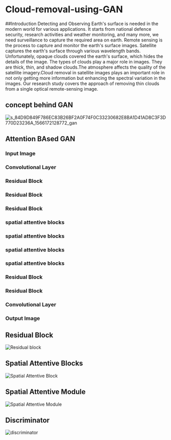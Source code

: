 # Cloud-removal-using-GAN

##Introduction
Detecting and Observing Earth's surface is needed in the
modern world for various applications. It starts from
national defence security, research activities and weather
monitoring, and many more, we need surveillance to capture
the required area on earth. Remote sensing is the process to
capture and monitor the earth's surface images. Satellite
captures the earth's surface through various wavelength
bands. Unfortunately, opaque clouds covered the earth's
surface, which hides the details of the image. The types of
clouds play a major role in images. They are thick, thin, and
shadow clouds.The atmosphere affects the quality of the
satellite imagery.Cloud removal in satellite images plays an
important role in not only getting more information but
enhancing the spectral variation in the images. Our research
study covers the approach of removing thin clouds from a
single optical remote-sensing image.

## concept behind GAN
![s_84D9D849F786EC83B26BF2A0F74F0C33230682E8BA1D41AD8C3F3D770D23236A_1566172128772_gan](https://user-images.githubusercontent.com/113841890/228699301-fa7a2c65-7f19-4c56-a83c-513c724da262.png)

## Attention BAsed GAN
### Input Image
### Convolutional Layer
### Residual Block
### Residual Block
### Residual Block
###  spatial attentive blocks
###  spatial attentive blocks
###  spatial attentive blocks
###  spatial attentive blocks
### Residual Block
### Residual Block
### Convolutional Layer
### Output Image


## Residual Block
![Residual block](https://user-images.githubusercontent.com/113841890/228701819-46f47b99-54c3-4964-8a88-1468d4a4e767.PNG)


## Spatial Attentive Blocks
![Spatial Attentive Block](https://user-images.githubusercontent.com/113841890/228701847-cfc2ccde-375a-4609-885e-0a1f5e5e57a3.PNG)


## Spatial Attentive Module
![Spatial Attentive Module](https://user-images.githubusercontent.com/113841890/228701871-a6e83b5f-f8f0-4785-aaf4-ee35946efecb.PNG)

## Discriminator
![discriminator](https://user-images.githubusercontent.com/113841890/228702016-39bbc653-6cba-47e6-a053-0da507da6851.PNG)






